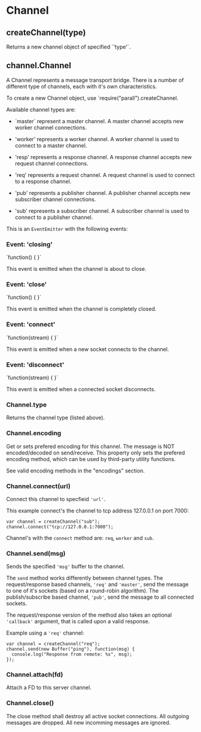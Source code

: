 # Channel





## createChannel(type)

Returns a new channel object of specified ´'type'´. 

## channel.Channel

A Channel represents a message transport bridge. There is a number of 
different type of channels, each with it's own characteristics. 

To create a new Channel object, use ´require("parall").createChannel. 

Available channel types are:
  
* ´master´ represent a master channel. A master channel accepts new worker
  channel connections. 

* 'worker' represents a worker channel. A worker channel is used to connect
  to a master channel.

* 'resp' represents a response channel. A response channel accepts new
  request channel connections.

* 'req' represents a request channel. A request channel is used to connect
  to a response channel.

* 'pub' represents a publisher channel. A publisher channel accepts new
  subscriber channel connections.

* 'sub' represents a subscriber channel. A subscriber channel is used to 
  connect to a publisher channel.

This is an `EventEmitter` with the following events:

### Event: 'closing'

´function() { }´

This event is emitted when the channel is about to close.

### Event: 'close'

´function() { }´
 
This event is emitted when the channel is completely closed.

### Event: 'connect'

´function(stream) { }´
 
This event is emitted when a new socket connects to the channel.

### Event: 'disconnect'

´function(stream) { }´
 
This event is emitted when a connected socket disconnects.


### Channel.type

Returns the channel type (listed above).

### Channel.encoding

Get or sets prefered encoding for this channel. The message is NOT 
encoded/decoded on send/receive. This property only sets the prefered
encoding method, which can be used by third-party utility functions.

See valid encoding methods in the "encodings" section.


### Channel.connect(url)

Connect this channel to specfieid `'url'`. 

This example connect's the channel to tcp address 127.0.0.1 on
port 7000:

    var channel = createChannel("sub");
    channel.connect("tcp://127.0.0.1:7000");

Channel's with the `connect` method are: `req`, `worker` and `sub`.


### Channel.send(msg)

Sends the specified `'msg'` buffer to the channel. 

The `send` method works differently between channel types. The 
request/response based channels, `'req'` and `'master'`, send the message 
to one of it's sockets (based on a round-robin algorithm). The 
publish/subscribe based channel, `'pub'`, send the message to all 
connected sockets.

The request/response version of the method also takes an optional
`'callback'` argument, that is called upon a valid response.

Example using a `'req'` channel:

    var channel = createChannel("req");
    channel.send(new Buffer("ping"), function(msg) {
      console.log("Response from remote: %s", msg);
    });


### Channel.attach(fd)

Attach a FD to this server channel.


### Channel.close()

The close method shall destroy all active socket connections. All outgoing
messages are dropped. All new incomming messages are ignored.


